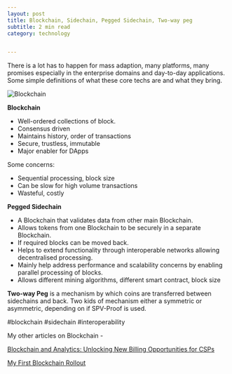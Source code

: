 ```yaml
---
layout: post
title: Blockchain, Sidechain, Pegged Sidechain, Two-way peg
subtitle: 2 min read
category: technology


---
```


There is a lot has to happen for mass adaption, many platforms, many promises especially in the enterprise domains and day-to-day applications. Some simple definitions of what these core techs are and what they bring.

<img src="https://manmohanp.github.io/assets/img/blockchain-and-others.png" alt="Blockchain"/>

**Blockchain**

- Well-ordered collections of block.
- Consensus driven
- Maintains history, order of transactions
- Secure, trustless, immutable
- Major enabler for DApps



Some concerns:

- Sequential processing, block size
- Can be slow for high volume transactions
- Wasteful, costly



**Pegged Sidechain**

- A Blockchain that validates data from other main Blockchain.
- Allows tokens from one Blockchain to be securely in a separate Blockchain.
- If required blocks can be moved back.
- Helps to extend functionality through interoperable networks allowing decentralised processing.
- Mainly help address performance and scalability concerns by enabling parallel processing of blocks.
- Allows different mining algorithms, different smart contract, block size



**Two-way Peg** is a mechanism by which coins are transferred between sidechains and back. Two kids of mechanism either a symmetric or asymmetric, depending on if SPV-Proof is used.

\#blockchain #sidechain #interoperability

My other articles on Blockchain -

[Blockchain and Analytics: Unlocking New Billing Opportunities for CSPs](https://www.theblockchaindomain.info/topics/apps-and-use-cases/articles/438937-blockcha-and-analytics-unlocking-new-billing-opportunities-csps.htm)

[My First Blockchain Rollout](https://manmohanp.github.io/technology/2019/03/13/My-first-Blockchain-solution-rollout-overview-and-learnings.html)

